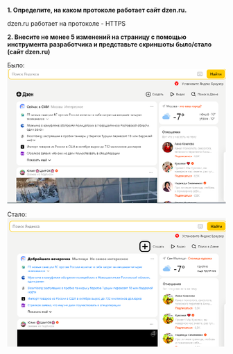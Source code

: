 **1. Определите, на каком протоколе работает сайт dzen.ru.**

dzen.ru работает на протоколе - HTTPS

**2. Внесите не менее 5 изменений на страницу с помощью инструмента разработчика и представьте скриншоты было/стало (сайт dzen.ru)** 

Было:
![](Screenshot1.png)

Стало:
![](Screenshot2.png)